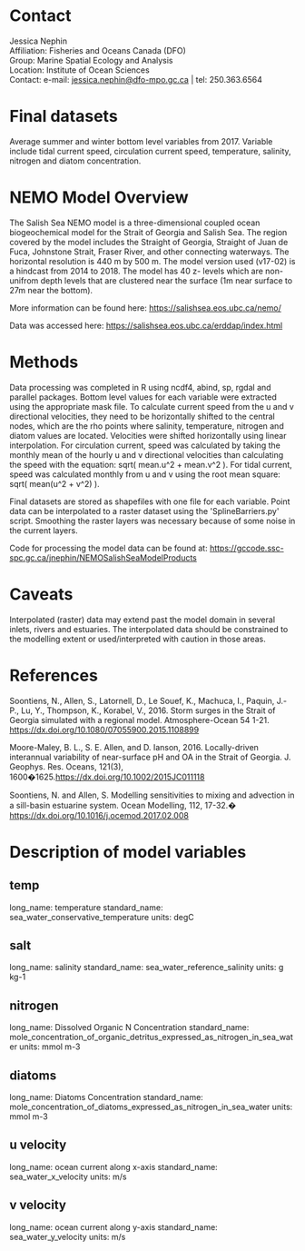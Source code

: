 ﻿Contact
=======
Jessica Nephin    
Affiliation:  Fisheries and Oceans Canada (DFO)     
Group:        Marine Spatial Ecology and Analysis     
Location:     Institute of Ocean Sciences     
Contact:      e-mail: jessica.nephin@dfo-mpo.gc.ca | tel: 250.363.6564


Final datasets
==============
Average summer and winter bottom level variables from 2017. Variable include
tidal current speed, circulation current speed, temperature, salinity, nitrogen
and diatom concentration.


NEMO Model Overview
===================
The Salish Sea NEMO model is a three-dimensional coupled ocean biogeochemical model
for the Strait of Georgia and Salish Sea. The region covered by the model includes
the Straight of Georgia, Straight of Juan de Fuca, Johnstone Strait, Fraser River,
and other connecting waterways. The horizontal resolution is 440 m by 500 m. The
model version used (v17-02) is a hindcast from 2014 to 2018. The model has 40
z- levels which are non-unifrom depth levels that are clustered near
the surface (1m near surface to 27m near the bottom).

More information can be found here: https://salishsea.eos.ubc.ca/nemo/

Data was accessed here: https://salishsea.eos.ubc.ca/erddap/index.html


Methods
=======
Data processing was completed in R using ncdf4, abind, sp, rgdal and parallel
packages. Bottom level values for each variable were extracted using the
appropriate mask file. To calculate current speed from the u and v directional
velocities, they need to be horizontally shifted to the central nodes, which are
the rho points where salinity, temperature, nitrogen and diatom values are
located. Velocities were shifted horizontally using linear interpolation. For
circulation current, speed was calculated by taking the monthly mean of the
hourly u and v directional velocities than calculating the speed with the
equation: sqrt( mean.u^2 + mean.v^2 ). For tidal current, speed was calculated
monthly from u and v using the root mean square: sqrt( mean(u^2 + v^2) ).

Final datasets are stored as shapefiles with one file for each variable.
Point data can be interpolated to a raster dataset using the
'SplineBarriers.py' script. Smoothing the raster layers was necessary because of
some noise in the current layers.

Code for processing the model data can be found at:
https://gccode.ssc-spc.gc.ca/jnephin/NEMOSalishSeaModelProducts


Caveats
=======
Interpolated (raster) data may extend past the model domain in several
inlets, rivers and estuaries. The interpolated data should be constrained to the
modelling extent or used/interpreted with caution in those areas.


References
==========

Soontiens, N., Allen, S., Latornell, D., Le Souef, K., Machuca, I., Paquin, J.-P.,
Lu, Y., Thompson, K., Korabel, V., 2016. Storm surges in the Strait of Georgia
simulated with a regional model. Atmosphere-Ocean 54 1-21.
https://dx.doi.org/10.1080/07055900.2015.1108899

Moore-Maley, B. L., S. E. Allen, and D. Ianson, 2016. Locally-driven interannual
variability of near-surface pH and OA in the Strait of Georgia. J. Geophys. Res.
Oceans, 121(3), 1600�1625.https://dx.doi.org/10.1002/2015JC011118

Soontiens, N. and Allen, S. Modelling sensitivities to mixing and advection in a
sill-basin estuarine system. Ocean Modelling, 112, 17-32.�
https://dx.doi.org/10.1016/j.ocemod.2017.02.008


Description of model variables
==============================

temp
----
long_name: temperature
standard_name: sea_water_conservative_temperature
units: degC

salt
----
long_name: salinity
standard_name: sea_water_reference_salinity
units: g kg-1

nitrogen
--------
long_name: Dissolved Organic N Concentration
standard_name: mole_concentration_of_organic_detritus_expressed_as_nitrogen_in_sea_water
units: mmol m-3

diatoms
-------
long_name: Diatoms Concentration
standard_name: mole_concentration_of_diatoms_expressed_as_nitrogen_in_sea_water
units: mmol m-3

u velocity
----------
long_name: ocean current along x-axis
standard_name: sea_water_x_velocity
units: m/s

v velocity
----------
long_name: ocean current along y-axis
standard_name: sea_water_y_velocity
units: m/s